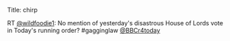 Title: chirp

RT <a href="http://twitter.com/wildfoodie1">@wildfoodie1</a>: No mention of yesterday's disastrous House of Lords vote in Today's running order? #gagginglaw <a href="http://twitter.com/BBCr4today">@BBCr4today</a>
